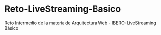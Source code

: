 # Reto-LiveStreaming-Basico
Reto Intermedio de la materia de Arquitectura Web - IBERO: LiveStreaming Básico
